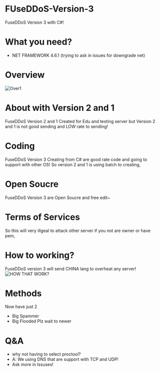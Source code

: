 # FUseDDoS-Version-3
FuseDDoS Version 3 with C#!
# What you need?
* NET FRAMEWORK 4.6.1 (trying to ask in issues for downgrade net)
# Overview
![Over1](https://media.discordapp.net/attachments/879939876181647380/911841971549634570/unknown.png)
# About with Version 2 and 1
FuseDDoS Version 2 and 1 Created for Edu and testing server
but Version 2 and 1 is not good sending and LOW rate to sending!
# Coding
FuseDDoS Version 3 Creating from C# are good rate code and going to support with other OS!
So version 2 and 1 is using batch to creating,
# Open Soucre
FuseDDoS Version 3 are Open Soucre and free edit~
# Terms of Services
So this will very illgeal to attack other server if you not are owner or have pem,
# How to working?
FuseDDoS version 3 will send CHINA lang to overheat any server!
![HOW THAT WORK?](https://media.discordapp.net/attachments/879939876181647380/911838523114528858/howwork.png?width=867&height=434)
# Methods
Now have just 2
* Big Spammer
* Big Flooded
Plz wait to newer
# Q&A
* why not having to select proctool?
* A: We using DNS that are support with TCP and UDP!
* Ask more in Issuses!
